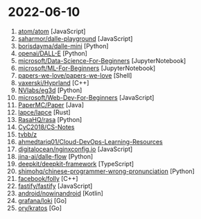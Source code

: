 # 2022-06-10

1. [atom/atom](https://github.com/atom/atom "The hackable text editor") [JavaScript]
2. [saharmor/dalle-playground](https://github.com/saharmor/dalle-playground "A playground to generate images from any text prompt based on OpenAI's DALL-E https://openai.com/blog/dall-e/") [JavaScript]
3. [borisdayma/dalle-mini](https://github.com/borisdayma/dalle-mini "DALL·E Mini - Generate images from a text prompt") [Python]
4. [openai/DALL-E](https://github.com/openai/DALL-E "PyTorch package for the discrete VAE used for DALL·E.") [Python]
5. [microsoft/Data-Science-For-Beginners](https://github.com/microsoft/Data-Science-For-Beginners "10 Weeks, 20 Lessons, Data Science for All!") [JupyterNotebook]
6. [microsoft/ML-For-Beginners](https://github.com/microsoft/ML-For-Beginners "12 weeks, 26 lessons, 52 quizzes, classic Machine Learning for all") [JupyterNotebook]
7. [papers-we-love/papers-we-love](https://github.com/papers-we-love/papers-we-love "Papers from the computer science community to read and discuss.") [Shell]
8. [vaxerski/Hyprland](https://github.com/vaxerski/Hyprland "Hyprland is a dynamic tiling Wayland compositor that doesn't sacrifice on its looks.") [C++]
9. [NVlabs/eg3d](https://github.com/NVlabs/eg3d "") [Python]
10. [microsoft/Web-Dev-For-Beginners](https://github.com/microsoft/Web-Dev-For-Beginners "24 Lessons, 12 Weeks, Get Started as a Web Developer") [JavaScript]
11. [PaperMC/Paper](https://github.com/PaperMC/Paper "High performance Spigot fork that aims to fix gameplay and mechanics inconsistencies") [Java]
12. [lapce/lapce](https://github.com/lapce/lapce "Lightning-fast and Powerful Code Editor written in Rust") [Rust]
13. [RasaHQ/rasa](https://github.com/RasaHQ/rasa "💬 Open source machine learning framework to automate text- and voice-based conversations: NLU, dialogue management, connect to Slack, Facebook, and more - Create chatbots and voice assistants") [Python]
14. [CyC2018/CS-Notes](https://github.com/CyC2018/CS-Notes "📚 技术面试必备基础知识、Leetcode、计算机操作系统、计算机网络、系统设计") 
15. [tvbb/z](https://github.com/tvbb/z "") 
16. [ahmedtariq01/Cloud-DevOps-Learning-Resources](https://github.com/ahmedtariq01/Cloud-DevOps-Learning-Resources "This repo includes Books and imp notes related to GCP, Azure, AWS, Docker, K8s, and DevOps. More, exam and interview prep notes.") 
17. [digitalocean/nginxconfig.io](https://github.com/digitalocean/nginxconfig.io "⚙️ NGINX config generator on steroids 💉") [JavaScript]
18. [jina-ai/dalle-flow](https://github.com/jina-ai/dalle-flow "A Human-in-the-Loop workflow for creating HD images from text") [Python]
19. [deepkit/deepkit-framework](https://github.com/deepkit/deepkit-framework "A new full-featured and high-performance TypeScript framework for enterprise applications.") [TypeScript]
20. [shimohq/chinese-programmer-wrong-pronunciation](https://github.com/shimohq/chinese-programmer-wrong-pronunciation "中国程序员容易发音错误的单词") [Python]
21. [facebook/folly](https://github.com/facebook/folly "An open-source C++ library developed and used at Facebook.") [C++]
22. [fastify/fastify](https://github.com/fastify/fastify "Fast and low overhead web framework, for Node.js") [JavaScript]
23. [android/nowinandroid](https://github.com/android/nowinandroid "A fully functional Android app built entirely with Kotlin and Jetpack Compose") [Kotlin]
24. [grafana/loki](https://github.com/grafana/loki "Like Prometheus, but for logs.") [Go]
25. [ory/kratos](https://github.com/ory/kratos "Next-gen identity server (think Auth0, Okta, Firebase) with Ory-hardened authentication, MFA, FIDO2, profile management, identity schemas, social sign in, registration, account recovery, passwordless. Golang, headless, API-only - without templating or theming headaches. Available as a cloud service.") [Go]
